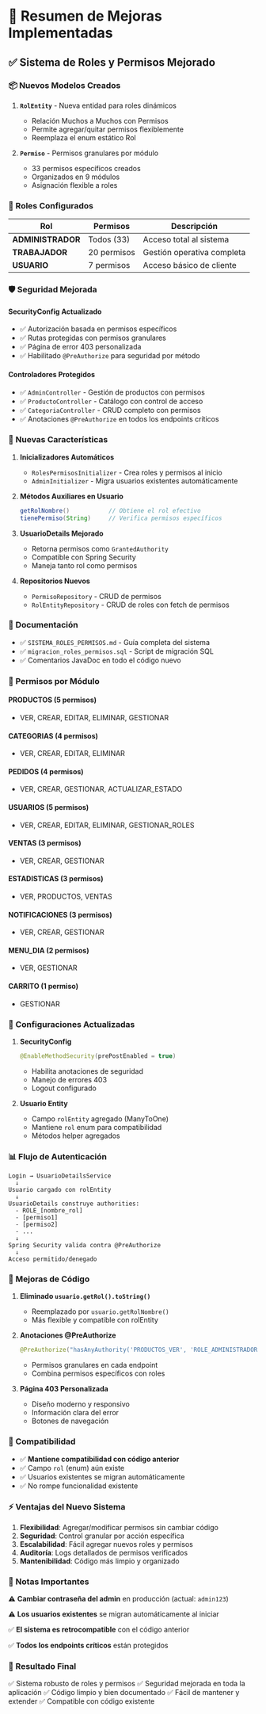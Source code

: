 # 🎯 Resumen de Mejoras Implementadas

## ✅ Sistema de Roles y Permisos Mejorado

### 📦 Nuevos Modelos Creados

1. **`RolEntity`** - Nueva entidad para roles dinámicos
   - Relación Muchos a Muchos con Permisos
   - Permite agregar/quitar permisos flexiblemente
   - Reemplaza el enum estático Rol

2. **`Permiso`** - Permisos granulares por módulo
   - 33 permisos específicos creados
   - Organizados en 9 módulos
   - Asignación flexible a roles

### 🔐 Roles Configurados

| Rol | Permisos | Descripción |
|-----|----------|-------------|
| **ADMINISTRADOR** | Todos (33) | Acceso total al sistema |
| **TRABAJADOR** | 20 permisos | Gestión operativa completa |
| **USUARIO** | 7 permisos | Acceso básico de cliente |

### 🛡️ Seguridad Mejorada

#### SecurityConfig Actualizado
- ✅ Autorización basada en permisos específicos
- ✅ Rutas protegidas con permisos granulares
- ✅ Página de error 403 personalizada
- ✅ Habilitado `@PreAuthorize` para seguridad por método

#### Controladores Protegidos
- ✅ `AdminController` - Gestión de productos con permisos
- ✅ `ProductoController` - Catálogo con control de acceso
- ✅ `CategoriaController` - CRUD completo con permisos
- ✅ Anotaciones `@PreAuthorize` en todos los endpoints críticos

### 🎨 Nuevas Características

1. **Inicializadores Automáticos**
   - `RolesPermisosInitializer` - Crea roles y permisos al inicio
   - `AdminInitializer` - Migra usuarios existentes automáticamente

2. **Métodos Auxiliares en Usuario**
   ```java
   getRolNombre()           // Obtiene el rol efectivo
   tienePermiso(String)     // Verifica permisos específicos
   ```

3. **UsuarioDetails Mejorado**
   - Retorna permisos como `GrantedAuthority`
   - Compatible con Spring Security
   - Maneja tanto rol como permisos

4. **Repositorios Nuevos**
   - `PermisoRepository` - CRUD de permisos
   - `RolEntityRepository` - CRUD de roles con fetch de permisos

### 📄 Documentación

- ✅ `SISTEMA_ROLES_PERMISOS.md` - Guía completa del sistema
- ✅ `migracion_roles_permisos.sql` - Script de migración SQL
- ✅ Comentarios JavaDoc en todo el código nuevo

### 🎯 Permisos por Módulo

#### PRODUCTOS (5 permisos)
- VER, CREAR, EDITAR, ELIMINAR, GESTIONAR

#### CATEGORIAS (4 permisos)
- VER, CREAR, EDITAR, ELIMINAR

#### PEDIDOS (4 permisos)
- VER, CREAR, GESTIONAR, ACTUALIZAR_ESTADO

#### USUARIOS (5 permisos)
- VER, CREAR, EDITAR, ELIMINAR, GESTIONAR_ROLES

#### VENTAS (3 permisos)
- VER, CREAR, GESTIONAR

#### ESTADISTICAS (3 permisos)
- VER, PRODUCTOS, VENTAS

#### NOTIFICACIONES (3 permisos)
- VER, CREAR, GESTIONAR

#### MENU_DIA (2 permisos)
- VER, GESTIONAR

#### CARRITO (1 permiso)
- GESTIONAR

### 🔧 Configuraciones Actualizadas

1. **SecurityConfig**
   ```java
   @EnableMethodSecurity(prePostEnabled = true)
   ```
   - Habilita anotaciones de seguridad
   - Manejo de errores 403
   - Logout configurado

2. **Usuario Entity**
   - Campo `rolEntity` agregado (ManyToOne)
   - Mantiene `rol` enum para compatibilidad
   - Métodos helper agregados

### 📊 Flujo de Autenticación

```
Login → UsuarioDetailsService
  ↓
Usuario cargado con rolEntity
  ↓
UsuarioDetails construye authorities:
  - ROLE_[nombre_rol]
  - [permiso1]
  - [permiso2]
  - ...
  ↓
Spring Security valida contra @PreAuthorize
  ↓
Acceso permitido/denegado
```

### 🚀 Mejoras de Código

1. **Eliminado `usuario.getRol().toString()`**
   - Reemplazado por `usuario.getRolNombre()`
   - Más flexible y compatible con rolEntity

2. **Anotaciones @PreAuthorize**
   ```java
   @PreAuthorize("hasAnyAuthority('PRODUCTOS_VER', 'ROLE_ADMINISTRADOR')")
   ```
   - Permisos granulares en cada endpoint
   - Combina permisos específicos con roles

3. **Página 403 Personalizada**
   - Diseño moderno y responsivo
   - Información clara del error
   - Botones de navegación

### 🔄 Compatibilidad

- ✅ **Mantiene compatibilidad con código anterior**
- ✅ Campo `rol` (enum) aún existe
- ✅ Usuarios existentes se migran automáticamente
- ✅ No rompe funcionalidad existente

### ⚡ Ventajas del Nuevo Sistema

1. **Flexibilidad**: Agregar/modificar permisos sin cambiar código
2. **Seguridad**: Control granular por acción específica
3. **Escalabilidad**: Fácil agregar nuevos roles y permisos
4. **Auditoría**: Logs detallados de permisos verificados
5. **Mantenibilidad**: Código más limpio y organizado

### 📝 Notas Importantes

⚠️ **Cambiar contraseña del admin** en producción (actual: `admin123`)

⚠️ **Los usuarios existentes** se migran automáticamente al iniciar

✅ **El sistema es retrocompatible** con el código anterior

✅ **Todos los endpoints críticos** están protegidos

### 🎉 Resultado Final

✅ Sistema robusto de roles y permisos
✅ Seguridad mejorada en toda la aplicación
✅ Código limpio y bien documentado
✅ Fácil de mantener y extender
✅ Compatible con código existente
